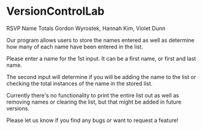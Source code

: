 # VersionControlLab

RSVP Name Totals
Gordon Wyrostek, Hannah Kim, Violet Dunn

Our program allows users to store the names entered as well as determine how many of each name have been entered in the list.

Please enter a name for the 1st input. It can be a first name, or first and last name.

The second input will determine if you will be adding the name to the list or checking the total instances of the name in the stored list.

Currently there's no functionality to print the entire list out as well as removing names or clearing the list, but that might be added in future versions.

Please let us know if you find any bugs or want to request a feature!
